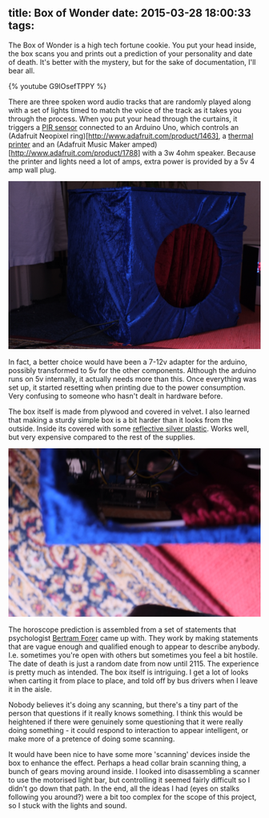 title: Box of Wonder
date: 2015-03-28 18:00:33
tags:
---
The Box of Wonder is a high tech fortune cookie. You put your head inside, the box scans you and prints out a prediction of your personality and date of death. It's better with the mystery, but for the sake of documentation, I'll bear all.

{% youtube G9IOsefTPPY %}

There are three spoken word audio tracks that are randomly played along with a set of lights timed to match the voice of the track as it takes you through the process. When you put your head through the curtains, it triggers a [PIR sensor](http://www.amazon.co.uk/dp/B007XQRKD4) connected to an Arduino Uno, which controls an (Adafruit Neopixel ring)[http://www.adafruit.com/product/1463], a [thermal printer](https://www.adafruit.com/products/597) and an (Adafruit Music Maker amped)[http://www.adafruit.com/product/1788] with a 3w 4ohm speaker. Because the printer and lights need a lot of amps, extra power is provided by a 5v 4 amp wall plug.

![](/images/box-of-wonder-1.jpg)

In fact, a better choice would have been a 7-12v adapter for the arduino, possibly transformed to 5v for the other components. Although the arduino runs on 5v internally, it actually needs more than this. Once everything was set up, it started resetting when printing due to the power consumption. Very confusing to someone who hasn't dealt in hardware before.

The box itself is made from plywood and covered in velvet. I also learned that making a sturdy simple box is a bit harder than it looks from the outside. Inside its covered with some [reflective silver plastic](http://www.amazon.co.uk/Mirror-Roll-Adhesive-Length-Horse/dp/B001RUFZ5C/). Works well, but very expensive compared to the rest of the supplies.

![](/images/box-of-wonder-2.jpg)

The horoscope prediction is assembled from a set of statements that psychologist [Bertram Forer](http://en.wikipedia.org/wiki/Forer_effect) came up with. They work by making statements that are vague enough and qualified enough to appear to describe anybody. I.e. sometimes you're open with others but sometimes you feel a bit hostile. The date of death is just a random date from now until 2115. The experience is pretty much as intended. The box itself is intriguing. I get a lot of looks when carting it from place to place, and told off by bus drivers when I leave it in the aisle.

Nobody believes it's doing any scanning, but there's a tiny part of the person that questions if it really knows something. I think this would be heightened if there were genuinely some questioning that it were really doing something - it could respond to interaction to appear intelligent, or make more of a pretence of doing some scanning.

It would have been nice to have some more 'scanning' devices inside the box to enhance the effect. Perhaps a head collar brain scanning thing, a bunch of gears moving around inside. I looked into disassembling a scanner to use the motorised light bar, but controlling it seemed fairly difficult so I didn't go down that path. In the end, all the ideas I had (eyes on stalks following you around?) were a bit too complex for the scope of this project, so I stuck with the lights and sound.